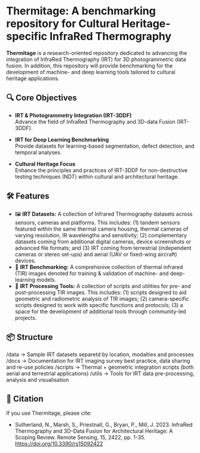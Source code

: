 # Thermitage: A benchmarking repository for Cultural Heritage-specific InfraRed Thermography

**Thermitage** is a research-oriented repository dedicated to advancing the integration of InfraRed Thermography (IRT) for 3D photogrammetric data fusion. In addition, this repository will provide benchmarking for the development of machine- and deep learning tools tailored to cultural heritage applications.

## 🔍 Core Objectives

- **IRT & Photogrammetry Integration (IRT-3DDF)**  
  Advance the field of InfraRed Thermography and 3D-data Fusion (IRT-3DDF).

- **IRT for Deep Learning Benchmarking**  
  Provide datasets for learning-based segmentation, defect detection, and temporal analyses.

- **Cultural Heritage Focus**  
  Enhance the principles and practices of IRT-3DDF for non-destructive testing techniques (NDT) within cultural and architectural heritage.

## 🛠 Features

- 🖼 **IRT Datasets:** A collection of Infrared Thermography datasets across sensors, cameras and platforms. This includes: (1) tandem sensors featured within the same thermal camera housing, thermal cameras of varying resolution, IR wavelengths and sensitivity; (2) complementary datasets coming from additional digital cameras, device screenshots or  advanced file formats; and (3) IRT coming from terrestrial (independent cameras or stereo set-ups) and aerial (UAV or fixed-wing aircraft) devices.
- 🧠 **IRT Benchmarking:** A comprehsnive collection of thermal infrared (TIR) images denoted for training \& validation of machine- and deep-learning models.  
- 📐 **IRT Processing Tools:** A collection of scripts and utilities for pre- and post-processing TIR images. This includes: (1) scripts designed to aid geometric and radiometric analysis of TIR images; (2) camera-specific scripts designed to work with specific functions and protocols; (3) a space for the development of additional tools through community-led projects.  

## 📦 Structure

/data → Sample IRT datasets separetd by location, modalties and processes
/docs → Documentation for IRT imaging survey best practice, data sharing and re-use policies
/scripts → Thermal + geometric integration scripts (both aerial and terrestrial applications)
/utils → Tools for IRT data pre-processing, analysis and visualisation

## 📄 Citation

If you use Thermitage, please cite:  
* Sutherland, N., Marsh, S., Priestnall, G., Bryan, P., Mill, J. 2023. InfraRed Thermography and 3D-Data Fusion for Architectural Heritage: A Scoping Review. Remote Sensing, 15, 2422, pp. 1-35. https://doi.org/10.3390/rs15092422


